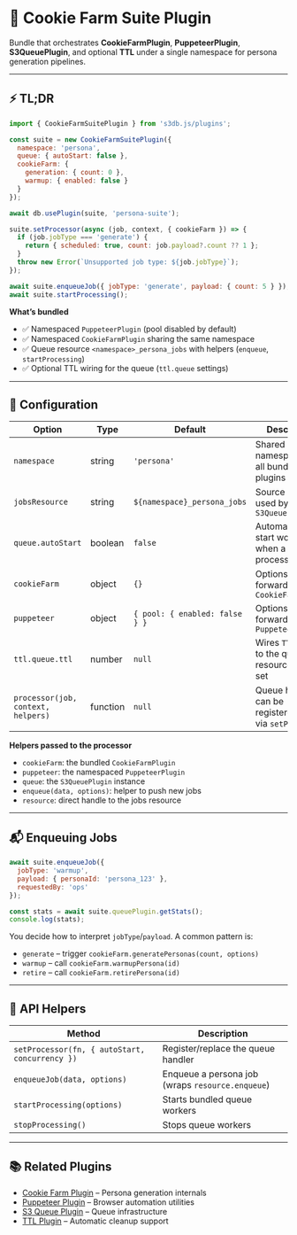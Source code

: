 # 🍪 Cookie Farm Suite Plugin

Bundle that orchestrates **CookieFarmPlugin**, **PuppeteerPlugin**, **S3QueuePlugin**, and optional **TTL** under a single namespace for persona generation pipelines.

---

## ⚡ TL;DR

```javascript
import { CookieFarmSuitePlugin } from 's3db.js/plugins';

const suite = new CookieFarmSuitePlugin({
  namespace: 'persona',
  queue: { autoStart: false },
  cookieFarm: {
    generation: { count: 0 },
    warmup: { enabled: false }
  }
});

await db.usePlugin(suite, 'persona-suite');

suite.setProcessor(async (job, context, { cookieFarm }) => {
  if (job.jobType === 'generate') {
    return { scheduled: true, count: job.payload?.count ?? 1 };
  }
  throw new Error(`Unsupported job type: ${job.jobType}`);
});

await suite.enqueueJob({ jobType: 'generate', payload: { count: 5 } });
await suite.startProcessing();
```

**What’s bundled**

- ✅ Namespaced `PuppeteerPlugin` (pool disabled by default)
- ✅ Namespaced `CookieFarmPlugin` sharing the same namespace
- ✅ Queue resource `<namespace>_persona_jobs` with helpers (`enqueue`, `startProcessing`)
- ✅ Optional TTL wiring for the queue (`ttl.queue` settings)

---

## 🔧 Configuration

| Option | Type | Default | Description |
|--------|------|---------|-------------|
| `namespace` | string | `'persona'` | Shared namespace for all bundled plugins |
| `jobsResource` | string | `${namespace}_persona_jobs` | Source resource used by `S3QueuePlugin` |
| `queue.autoStart` | boolean | `false` | Automatically start workers when a processor exists |
| `cookieFarm` | object | `{}` | Options forwarded to `CookieFarmPlugin` |
| `puppeteer` | object | `{ pool: { enabled: false } }` | Options forwarded to `PuppeteerPlugin` |
| `ttl.queue.ttl` | number | `null` | Wires `TTLPlugin` to the queue resource when set |
| `processor(job, context, helpers)` | function | `null` | Queue handler; can be registered later via `setProcessor` |

**Helpers passed to the processor**

- `cookieFarm`: the bundled `CookieFarmPlugin`
- `puppeteer`: the namespaced `PuppeteerPlugin`
- `queue`: the `S3QueuePlugin` instance
- `enqueue(data, options)`: helper to push new jobs
- `resource`: direct handle to the jobs resource

---

## 📬 Enqueuing Jobs

```javascript
await suite.enqueueJob({
  jobType: 'warmup',
  payload: { personaId: 'persona_123' },
  requestedBy: 'ops'
});

const stats = await suite.queuePlugin.getStats();
console.log(stats);
```

You decide how to interpret `jobType`/`payload`. A common pattern is:

- `generate` – trigger `cookieFarm.generatePersonas(count, options)`
- `warmup` – call `cookieFarm.warmupPersona(id)`
- `retire` – call `cookieFarm.retirePersona(id)`

---

## 🧩 API Helpers

| Method | Description |
|--------|-------------|
| `setProcessor(fn, { autoStart, concurrency })` | Register/replace the queue handler |
| `enqueueJob(data, options)` | Enqueue a persona job (wraps `resource.enqueue`) |
| `startProcessing(options)` | Starts bundled queue workers |
| `stopProcessing()` | Stops queue workers |

---

## 📚 Related Plugins

- [Cookie Farm Plugin](./cookie-farm.plugin.md) – Persona generation internals
- [Puppeteer Plugin](./puppeteer/README.md) – Browser automation utilities
- [S3 Queue Plugin](./s3-queue.md) – Queue infrastructure
- [TTL Plugin](./ttl.md) – Automatic cleanup support
